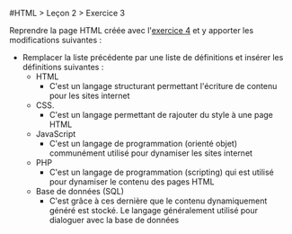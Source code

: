 #HTML > Leçon 2 > Exercice 3

Reprendre la page HTML créée avec l'[exercice 4](https://github.com/blank-project/_blank-exercises/tree/master/exercises/html/lesson2/exercise4) et y apporter les modifications suivantes :
* Remplacer la liste précédente par une liste de définitions et insérer les définitions suivantes :
  * HTML
    * C'est un langage structurant permettant l'écriture de contenu pour les sites internet
  * CSS.
    * C'est un langage permettant de rajouter du style à une page HTML
  * JavaScript
    * C'est un langage de programmation (orienté objet) communément utilisé pour dynamiser les sites internet
  * PHP
    * C'est un langage de programmation (scripting) qui est utilisé pour dynamiser le contenu des pages HTML
  * Base de données (SQL)
    * C'est grâce à ces dernière que le contenu dynamiquement généré est stocké. Le langage généralement utilisé pour dialoguer avec la base de données
